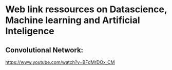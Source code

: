 # Web link ressources on Datascience, Machine learning and Artificial Inteligence

## Convolutional Network:
https://www.youtube.com/watch?v=BFdMrDOx_CM
